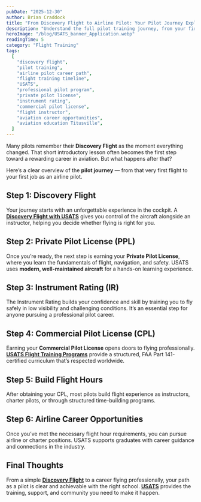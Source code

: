 ```yaml
---
pubDate: "2025-12-30"
author: Brian Craddock
title: "From Discovery Flight to Airline Pilot: Your Pilot Journey Explained"
description: "Understand the full pilot training journey, from your first Discovery Flight to becoming an airline pilot. USATS guides you every step of the way."
heroImage: "/blog/USATS_banner_Application.webp"
readingTime: 5
category: "Flight Training"
tags:
  [
    "discovery flight",
    "pilot training",
    "airline pilot career path",
    "flight training timeline",
    "USATS",
    "professional pilot program",
    "private pilot license",
    "instrument rating",
    "commercial pilot license",
    "flight instructor",
    "aviation career opportunities",
    "aviation education Titusville",
  ]
---
```


Many pilots remember their **Discovery Flight** as the moment everything changed. That short introductory lesson often becomes the first step toward a rewarding career in aviation. But what happens after that?

Here’s a clear overview of the **pilot journey** — from that very first flight to your first job as an airline pilot.

## Step 1: Discovery Flight

Your journey starts with an unforgettable experience in the cockpit. A [**Discovery Flight with USATS**](/contact-us) gives you control of the aircraft alongside an instructor, helping you decide whether flying is right for you.

## Step 2: Private Pilot License (PPL)

Once you’re ready, the next step is earning your **Private Pilot License**, where you learn the fundamentals of flight, navigation, and safety. USATS uses **modern, well-maintained aircraft** for a hands-on learning experience.

## Step 3: Instrument Rating (IR)

The Instrument Rating builds your confidence and skill by training you to fly safely in low visibility and challenging conditions. It’s an essential step for anyone pursuing a professional pilot career.

## Step 4: Commercial Pilot License (CPL)

Earning your **Commercial Pilot License** opens doors to flying professionally. [**USATS Flight Training Programs**](/airplane-training) provide a structured, FAA Part 141-certified curriculum that’s respected worldwide.

## Step 5: Build Flight Hours

After obtaining your CPL, most pilots build flight experience as instructors, charter pilots, or through structured time-building programs.

## Step 6: Airline Career Opportunities

Once you’ve met the necessary flight hour requirements, you can pursue airline or charter positions. USATS supports graduates with career guidance and connections in the industry.

## Final Thoughts

From a simple [**Discovery Flight**](/contact-us) to a career flying professionally, your path as a pilot is clear and achievable with the right school. [**USATS**](https://usats.training) provides the training, support, and community you need to make it happen.
